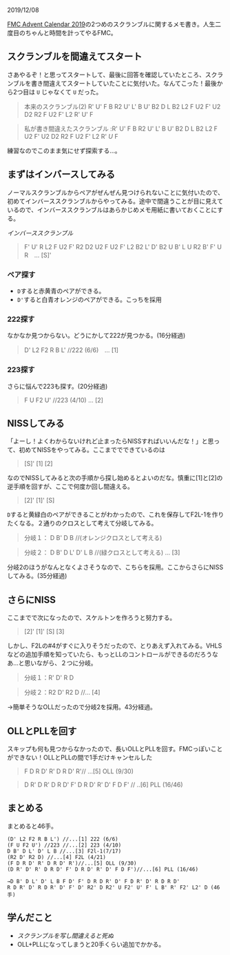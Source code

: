 2019/12/08

[FMC Advent Calendar 2019](https://adventar.org/calendars/4487)の2つめのスクランブルに関するメモ書き。人生二度目のちゃんと時間を計ってやるFMC。

## スクランブルを間違えてスタート
さあやるぞ！と思ってスタートして、最後に回答を確認していたところ、スクランブルを書き間違えてスタートしていたことに気付いた。なんてこった！最後から2つ目は `U` じゃなくて `U` だった。

> 本来のスクランブル(2) R' U' F B R2 U' L' B U' B2 D L B2 L2 F U2 F' U2 D2 R2 F U2 F' L2 R' U' F

> 私が書き間違えたスクランブル :R' U' F B R2 U' L' B U' B2 D L B2 L2 F U2 F' U2 D2 R2 F U2 F' L2 R' *U* F

練習なのでこのまま気にせず探索する…。

## まずはインバースしてみる
ノーマルスクランブルからペアがぜんぜん見つけられないことに気付いたので、初めてインバーススクランブルからやってみる。途中で間違うことが目に見えているので、インバーススクランブルはあらかじめメモ用紙に書いておくことにする。

*インバーススクランブル*
>F' U' R L2 F U2 F' R2 D2 U2 F U2 F' L2 B2 L' D' B2 U B' L U R2 B' F' U R　... [S]'

### ペア探す
- `D`すると赤黄青のペアができる。
- `D'`すると白青オレンジのペアができる。こっちを採用

### 222探す
なかなか見つからない。どうにかして222が見つかる。(16分経過)
>D' L2 F2 R B L' //222 (6/6)　... [1]

### 223探す
さらに悩んで223も探す。(20分経過)
>F U F2 U' //223 (4/10) ... [2]

## NISSしてみる
「よーし！よくわからないけれど止まったらNISSすればいいんだな！」と思って、初めてNISSをやってみる。ここまででできているのは
>[S]' [1] [2]

なのでNISSしてみると次の手順から探し始めるとよいのだな。慎重に[1]と[2]の逆手順を回すが、ここで何度か回し間違える。
>[2]' [1]' [S]

`D`すると黄緑白のペアができることがわかったので、これを保存してF2L-1を作りたくなる。２通りのクロスとして考えて分岐してみる。
>分岐１： D B' D B //(オレンジクロスとして考える)

>分岐２： D B' D L' D' L B //(緑クロスとして考える) ... [3]

分岐2のほうがなんとなくよさそうなので、こちらを採用。ここからさらにNISSしてみる。(35分経過)

## さらにNISS
ここまでで次になったので、スケルトンを作ろうと努力する。
>[2]' [1]' [S] [3]

しかし、F2Lの#4がすぐに入りそうだったので、とりあえず入れてみる。VHLSなどの追加手順を知っていたら、もっとLLのコントロールができるのだろうなあ…と思いながら、２つに分岐。

>分岐１：R' D' R D

>分岐２：R2 D' R2 D //... [4]

→簡単そうなOLLだったので分岐2を採用。43分経過。

## OLLとPLLを回す
スキップも何も見つからなかったので、長いOLLとPLLを回す。FMCっぽいことができない！OLLとPLLの間で1手だけキャンセルした

> F D R D' R' D R D' R'// ...[5] OLL (9/30)

> D R' D R' D R D' F' D R D' R' D' F D F' // ..[6] PLL (16/46)

## まとめる
まとめると46手。
```
(D' L2 F2 R B L') //...[1] 222 (6/6)
(F U F2 U') //223 //...[2] 223 (4/10)
D B' D L' D' L B //...[3] F2l-1(7/17)
(R2 D' R2 D) //...[4] F2L (4/21)
(F D R D' R' D R D' R')//...[5] OLL (9/30)
(D R' D' R' D R D' F' D R D' R' D' F D F')//...[6] PLL (16/46)

→D B' D L' D' L B F D' F' D R D R' D' F D R' D' R D R D'
R D R' D' R D R' D' F' D' R2' D R2' U F2' U' F' L B' R' F2' L2' D (46手)
```

## 学んだこと
- *スクランブルを写し間違えると死ぬ*
- OLL+PLLになってしまうと20手くらい追加でかかる。